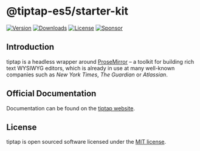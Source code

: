# @tiptap-es5/starter-kit

[![Version](https://img.shields.io/npm/v/@tiptap-es5/starter-kit.svg?label=version)](https://www.npmjs.com/package/@tiptap-es5/starter-kit)
[![Downloads](https://img.shields.io/npm/dm/@tiptap-es5/starter-kit.svg)](https://npmcharts.com/compare/tiptap?minimal=true)
[![License](https://img.shields.io/npm/l/@tiptap-es5/starter-kit.svg)](https://www.npmjs.com/package/@tiptap-es5/starter-kit)
[![Sponsor](https://img.shields.io/static/v1?label=Sponsor&message=%E2%9D%A4&logo=GitHub)](https://github.com/sponsors/ueberdosis)

## Introduction

tiptap is a headless wrapper around [ProseMirror](https://ProseMirror.net) – a toolkit for building rich text WYSIWYG editors, which is already in use at many well-known companies such as _New York Times_, _The Guardian_ or _Atlassian_.

## Official Documentation

Documentation can be found on the [tiptap website](https://tiptap.dev).

## License

tiptap is open sourced software licensed under the [MIT license](https://github.com/ueberdosis/tiptap/blob/main/LICENSE.md).
